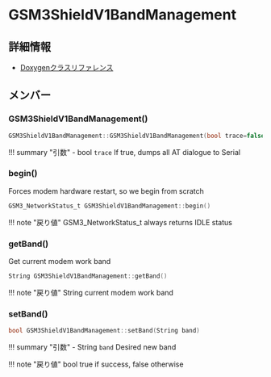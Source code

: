 # GSM3ShieldV1BandManagement



## 詳細情報

- [Doxygenクラスリファレンス](https://lang-ship.com/reference/Arduino/1.8.9/class_g_s_m3_shield_v1_band_management.html)

## メンバー

### GSM3ShieldV1BandManagement()



```c
GSM3ShieldV1BandManagement::GSM3ShieldV1BandManagement(bool trace=false)
```

!!! summary "引数"
	- bool `trace` If true, dumps all AT dialogue to Serial 



### begin()


Forces modem hardware restart, so we begin from scratch 

```c
GSM3_NetworkStatus_t GSM3ShieldV1BandManagement::begin()
```

!!! note "戻り値"
	GSM3_NetworkStatus_t always returns IDLE status 



### getBand()


Get current modem work band 

```c
String GSM3ShieldV1BandManagement::getBand()
```

!!! note "戻り値"
	String current modem work band 



### setBand()



```c
bool GSM3ShieldV1BandManagement::setBand(String band)
```

!!! summary "引数"
	- String `band` Desired new band 

!!! note "戻り値"
	bool true if success, false otherwise 



